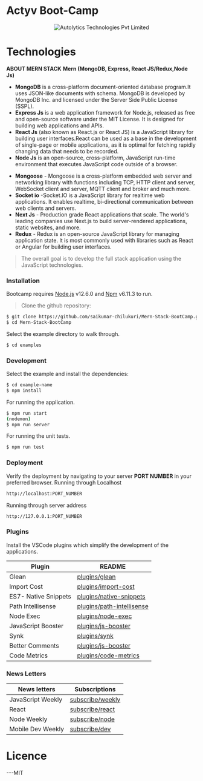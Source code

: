 # Actyv Boot-Camp

<p align="center">
    <img src="https://actyv-assets.s3.ap-south-1.amazonaws.com/Actyv.png" alt="Autolytics Technologies Pvt Limited"
        >
</p>

# Technologies
**ABOUT MERN STACK**
**Mern (MongoDB, Express, React JS/Redux,Node Js)**
 - **MongoDB** is a cross-platform document-oriented database program.It uses JSON-like documents with schema. MongoDB is developed by MongoDB Inc. and licensed under the Server Side Public License (SSPL). 
 - **Express Js** is a web application framework for Node.js, released as free and open-source software under the MIT License. It is designed for building web applications and APIs.
 - **React Js** (also known as React.js or React JS) is a JavaScript library for building user interfaces.React can be used as a base in the development of single-page or mobile applications, as it is optimal for fetching rapidly changing data that needs to be recorded. 
 - **Node Js** is an open-source, cross-platform, JavaScript run-time environment that executes JavaScript code outside of a browser. 
* **Mongoose** - Mongoose is a cross-platform embedded web server and networking library with functions including TCP, HTTP client and server, WebSocket client and server, MQTT client and broker and much more.
* **Socket io** -Socket.IO is a JavaScript library for realtime web applications. It enables realtime, bi-directional communication between web clients and servers.
* **Next Js** - Production grade React applications that scale. The world's leading companies use Next.js to build server-rendered applications, static websites, and more.
* **Redux** - Redux is an open-source JavaScript library for managing application state. It is most commonly used with libraries such as React or Angular for building user interfaces.
> The overall goal is to develop the full stack application using the JavaScript technologies.

### Installation

Bootcamp requires [Node.js](https://nodejs.org/) v12.6.0 and [Npm](https://www.npmjs.com) v6.11.3 to run.
> Clone the github repository:
```sh
$ git clone https://github.com/saikumar-chilukuri/Mern-Stack-BootCamp.git
$ cd Mern-Stack-BootCamp
```
Select the example directory to walk through.
```sh
$ cd examples
```
### Development
Select the example and install the dependencies:
```sh
$ cd example-name
$ npm install 
```
For running the application.
```sh
$ npm run start
(nodemon)
$ npm run server
```
For running the unit tests.
```sh
$ npm run test
```
### Deployment 
Verify the deployment by navigating to your server **PORT NUMBER** in your preferred browser.
Running through Localhost
```sh
http://localhost:PORT_NUMBER
```
Running through server address
```sh
http://127.0.0.1:PORT_NUMBER
```

### Plugins

Install the VSCode plugins which simplify the development of the applications.

| Plugin | README |
| ------ | ------ |
| Glean | [plugins/glean](https://marketplace.visualstudio.com/items?itemName=wix.glean) |
| Import Cost | [plugins/import-cost](https://marketplace.visualstudio.com/items?itemName=wix.vscode-import-cost) |
| ES7- Native Snippets | [plugins/native-snippets](https://marketplace.visualstudio.com/items?itemName=dsznajder.es7-react-js-snippets) |
| Path Intellisense | [plugins/path-intellisense](https://marketplace.visualstudio.com/items?itemName=christian-kohler.path-intellisense) |
| Node Exec | [plugins/node-exec](https://marketplace.visualstudio.com/items?itemName=miramac.vscode-exec-node) |
|  JavaScript Booster | [plugins/js-booster](https://marketplace.visualstudio.com/items?itemName=sburg.vscode-javascript-booster) |
| Synk | [plugins/synk](https://marketplace.visualstudio.com/items?itemName=pmbenjamin.vscode-snyk) |
| Better Comments |[plugins/js-booster](https://marketplace.visualstudio.com/items?itemName=aaron-bond.better-comments) |
| Code Metrics | [plugins/code-metrics](https://marketplace.visualstudio.com/items?itemName=kisstkondoros.vscode-codemetrics) |


### News Letters
| News letters | Subscriptions |
| ------ | ------ |
| JavaScript Weekly | [subscribe/weekly](https://javascriptweekly.com) |
| React | [subscribe/react](https://react.statuscode.com/) |
| Node Weekly | [subscribe/node ](https://nodeweekly.com/) |
| Mobile Dev Weekly | [subscribe/dev](https://mobiledevweekly.com/) |

# Licence
---MIT

